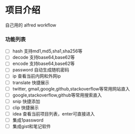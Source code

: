 # 项目介绍
自己用的 alfred workflow

### 功能列表

- [ ] hash 支持md1,md5,sha1,sha256等
- [ ] decode 支持base64,base62等
- [ ] encode 支持base64,base62等
- [ ] password 自动生成随机密码
- [ ] ip 查看当前内网和外网ip
- [ ] translate 快捷展示
- [ ] twitter, gmail,google,github,stackoverflow等常用网站直入
- [ ] google,stackoverflow,github等常用搜索直入
- [ ] snip 快捷添加
- [ ] clip 快捷展示
- [ ] idea 查看当前项目列表，enter可直接进入
- [ ] 集成1password
- [ ] 集成gist和笔记软件
